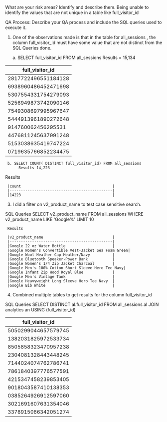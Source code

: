 What are your risk areas? Identify and describe them.
Being unable to identify the values that are not unique in a table like full_visitor_id


QA Process:
Describe your QA process and include the SQL queries used to execute it.

1.	One of the observations made is that in the table for all_sessions , the column full_visitor_id must have some value that are not distinct from the SQL Queries done.

     a.	SELECT full_visitor_id FROM all_sessions
  	      Results = 15,134

|full_visitor_id    |
|-------------------|
|2817722496551184128|
|6938960486452471698|
|5307554331754279093|
|5256949873742090146|
|7549308697995967647|
|5444913961890272648|
|914760062456295531 |
|4476811245637991248|
|5153038635419747224|
|0719635766852234475|



     
     b.	SELECT COUNT( DISTINCT full_visitor_id) FROM all_sessions
  	      Results 14,223

   Results

     |count                                         |
     |----------------------------------------------|
     |14223                                         |

  


3.	I did a filter on v2_product_name to test case sensitive search.

SQL Queries
     SELECT v2_product_name
     FROM all_sessions
     WHERE v2_product_name LIKE 'Google%'
     LIMIT 10

     Results

     |v2_product_name                               |
     |----------------------------------------------|
     |Google 22 oz Water Bottle                     |
     |Google Women's Convertible Vest-Jacket Sea Foam Green|
     |Google Wool Heather Cap Heather/Navy          |
     |Google Bluetooth Speaker-Power Bank           |
     |Google Women's 1/4 Zip Jacket Charcoal        |
     |Google Men's 100% Cotton Short Sleeve Hero Tee Navy|
     |Google Infant Zip Hood Royal Blue             |
     |Google Men's Vintage Tank                     |
     |Google Heavyweight Long Sleeve Hero Tee Navy  |
     |Google Bib White                              |


  


4. Combined multiple tables to get results for the column full_visitor_id

 SQL Queries
 SELECT DISTINCT al.full_visitor_id
FROM all_sessions al
JOIN analytics an USING (full_visitor_id)

|full_visitor_id                               |
|----------------------------------------------|
|5050299044657579745                           |
|1382031825972533734                           |
|8505858323470957238                           |
|2304081328443448245                           |
|7144024074762786741                           |
|7861840397776577591                           |
|4215347458239853405                           |
|9018043587410138353                           |
|0385264926912597060                           |
|3021691607631354046                           |
|3378915086342051274                           |




